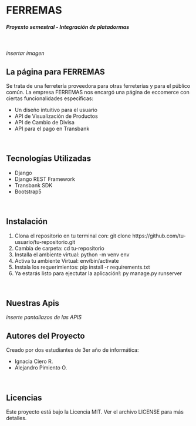 <h1>FERREMAS</h1>
	<h5>Proyexto semestral - Integración de platadormas</h5>
<br>

*insertar imagen*

<h2>La página para FERREMAS</h2>

   <p>Se trata de una ferretería proveedora para otras ferreterías y para el público común.
   La empresa FERREMAS nos encargó una página de eccomerce con ciertas funcionalidades específicas:</p>
  <ul> 
      <li>Un diseño intuitivo para el usuario</li>
      <li>API de Visualización de Productos</li>
      <li>API de Cambio de Divisa</li>
      <li>API para el pago en Transbank</li>
  </ul><br>

<h2>Tecnologías Utilizadas</h2>

  <ul> 
    <li>Django</li>
    <li>Django REST Framework</li>
    <li>Transbank SDK</li>
    <li>Bootstrap5</li>
  </ul><br>

<h2>Instalación</h2>
<ol>
  <li>Clona el repositorio en tu terminal con: git clone https://github.com/tu-usuario/tu-repositorio.git</li>
  <li>Cambia de carpeta: cd tu-repositorio</li>
  <li>Installa el ambiente virtual: python -m venv env</li>
  <li>Activa tu ambiente Virtual: env/bin/activate</li>
  <li>Instala los requerimientos: pip install -r requirements.txt</li>
  <li>Ya estarás listo para ejectutar la aplicación!: py manage.py runserver</li>
</ol><br>

<h2>Nuestras Apis</h2>

*inserte pantallazos de las APIS*

<h2>Autores del Proyecto</h2>

<p>Creado por dos estudiantes de 3er año de informática:</p>
  <ul> 
    <li>Ignacia Ciero R. <ig.ciero@duocuc.cl> </li>
    <li>Alejandro Pimiento O. <al.pimiento@duocuc.cl></li>
  </ul><br>

<h2>Licencias</h2>

<p>Este proyecto está bajo la Licencia MIT. Ver el archivo LICENSE para más detalles.</p>





